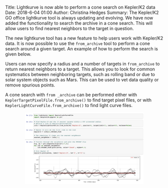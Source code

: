 Title: Lightkurve is now able to perform a cone search on Kepler/K2 data
Date: 2018-6-04 01:00
Author: Christina Hedges
Summary: The Kepler/K2 GO office lightkurve tool is always updating and evolving. We have now added the functionality to search the archive in a cone search. This will allow users to find nearest neighbors to the target in question.

The new lightkurve tool has a new feature to help users work with Kepler/K2 data. It is now possible to use the `from_archive` tool to perform a cone search around a given target. An example of how to perform the search is given below.

Users can now specify a radius and a number of targets in `from_archive` to return nearest neighbors to a target. This allows you to look for common systematics between neighboring targets, such as rolling band or due to solar system objects such as Mars. This can be used to vet data quality or remove spurious points.

A cone search with `from _archive` can be performed either with `KeplerTargetPixelFile.from_archive()` to find target pixel files, or with `KeplerLightCurveFile.from_archive()` to find light curve files.

<center>
<img src="images/conesearch.png" alt="Cone search with lightkurve" style="width: 75%; height: 75%">
</center>
